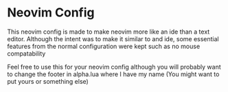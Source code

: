 # Neovim Config

This neovim config is made to make neovim more like an ide than a text editor. Although the intent was to make it similar to and ide, some essential
features from the normal configuration were kept such as no mouse compatability

Feel free to use this for your neovim config although you will probably want to change the footer in alpha.lua where I have my name (You might want to
put yours or something else)
